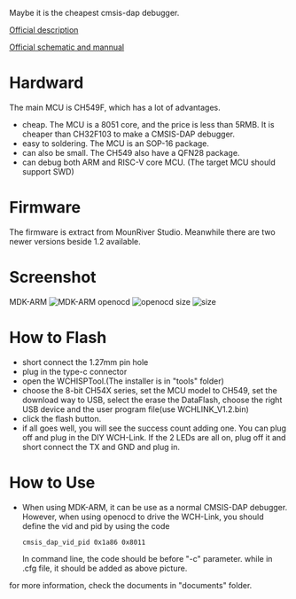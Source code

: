 Maybe it is the cheapest cmsis-dap debugger. 

[Official description](http://www.wch.cn/products/WCH-Link.html?from=search&wd=eyJpdiI6IjMyRDc0Z2dCV2g2UkVINldPaUtHWXc9PSIsInZhbHVlIjoiWndXN2d5OFhMUkt2UGZQZnF1Z1lcL0E9PSIsIm1hYyI6ImNkMDcwNzQ0YmNjOGZkNjkxN2IwZGFlNjY3ZDhmYTA3MmZjNDZmNTg0OTQ4MjM4ZWIwZTYzODAyY2Y5NDMxOWIifQ==)

[Official schematic and mannual](http://www.wch.cn/bbs/thread-71088-1.html)
# Hardward
The main MCU is CH549F, which has a lot of advantages.
* cheap. The MCU is a 8051 core, and the price is less than 5RMB. It is cheaper than CH32F103 to make a CMSIS-DAP debugger.
* easy to soldering. The MCU is an SOP-16 package. 
* can also be small. The CH549 also have a QFN28 package. 
* can debug both ARM and RISC-V core MCU. (The target MCU should support SWD)

# Firmware
The firmware is extract from MounRiver Studio.
Meanwhile there are two newer versions beside 1.2 available.  

# Screenshot
MDK-ARM
![MDK-ARM](image/MDK-ARM.jpg)
openocd
![openocd](image/openocd.jpg)
size
![size](image/size.png)

# How to Flash
* short connect the 1.27mm pin hole
* plug in the type-c connector
* open the WCHISPTool.(The installer is in "tools" folder)
* choose the 8-bit CH54X series, set the MCU model to CH549, set the download way to USB, select the erase the DataFlash, choose the right USB device and the user program file(use WCHLINK_V1.2.bin)
* click the flash button.
* if all goes well, you will see the success count adding one. You can plug off and plug in the DIY WCH-Link. If the 2 LEDs are all on, plug off it and short connect the TX and GND and plug in.

# How to Use
* When using MDK-ARM, it can be use as a normal CMSIS-DAP debugger. However, when using openocd to drive the WCH-Link, you should define the vid and pid by using the code 
  
  `cmsis_dap_vid_pid 0x1a86 0x8011`
  
  In command line, the code should be before "-c" parameter. while in .cfg file, it should be added as above picture.


for more information, check the documents in "documents" folder.
